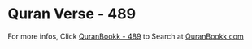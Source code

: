 # Quran Verse - 489 

For more infos, Click [QuranBookk - 489](https://www.quranbookk.com/quran/search?q=489) to Search at [QuranBookk.com](http://quranbookk.com/)